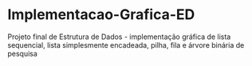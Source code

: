 # Implementacao-Grafica-ED
Projeto final de Estrutura de Dados - implementação gráfica de lista sequencial, lista simplesmente encadeada, pilha, fila e árvore binária de pesquisa
